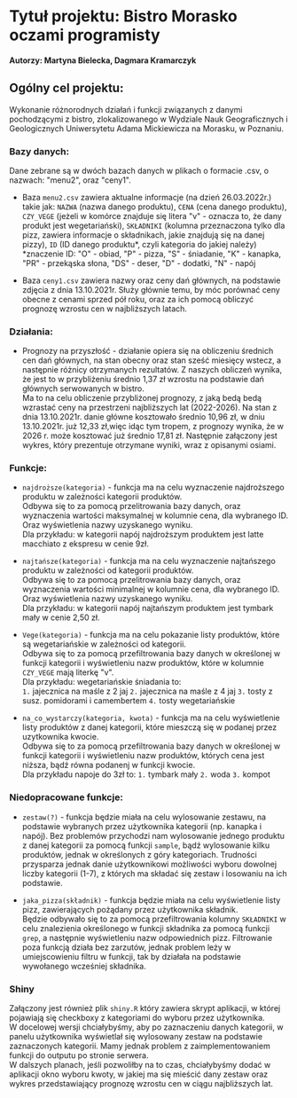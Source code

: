 
# Tytuł projektu: Bistro Morasko oczami programisty 

#### Autorzy: Martyna Bielecka, Dagmara Kramarczyk 

## Ogólny cel projektu:
Wykonanie różnorodnych działań i funkcji związanych z danymi pochodzącymi z bistro, zlokalizowanego w Wydziale Nauk Geograficznych i Geologicznych Uniwersytetu Adama Mickiewicza na Morasku, w Poznaniu.

### Bazy danych:
Dane zebrane są w dwóch bazach danych w plikach o formacie .csv, o nazwach: "menu2", oraz "ceny1". 

- Baza `menu2.csv` zawiera aktualne informacje (na dzień 26.03.2022r.) takie jak: `NAZWA` (nazwa danego produktu), `CENA` (cena danego produktu), `CZY_VEGE` (jeżeli w komórce znajduje się litera "v" - oznacza to, że dany produkt jest wegetariański), `SKŁADNIKI` (kolumna przeznaczona tylko dla pizz, zawiera informacje o składnikach, jakie znajdują się na danej pizzy), `ID` (ID danego produktu*, czyli kategoria do jakiej należy)
 <br /> *znaczenie ID: "O" - obiad, "P" - pizza, "S" - śniadanie, "K" - kanapka, "PR" - przekąska słona, "DS" - deser, "D" - dodatki, "N" - napój

- Baza `ceny1.csv` zawiera nazwy oraz ceny dań głównych, na podstawie zdjęcia z dnia 13.10.2021r. Służy głównie temu, by móc porównać ceny obecne z cenami sprzed pół roku, oraz za ich pomocą obliczyć prognozę wzrostu cen w najbliższych latach. 
 
### Działania:
- Prognozy na przyszłość - działanie opiera się na obliczeniu średnich cen dań głównych, na stan obecny oraz stan sześć miesięcy wstecz, a następnie różnicy otrzymanych rezultatów. Z naszych obliczeń wynika, że jest to w przybliżeniu średnio 1,37 zł wzrostu na podstawie dań głównych serwowanych w bistro. <br /> Ma to na celu obliczenie przybliżonej prognozy, z jaką bedą bedą wzrastać ceny na przestrzeni najbliższych lat (2022-2026). Na stan z dnia 13.10.2021r. danie główne kosztowało średnio 10,96 zł, w dniu 13.10.2021r. już 12,33 zł,więc idąc tym tropem, z prognozy wynika, że w 2026 r. może kosztować już średnio 17,81 zł. 
Następnie załączony jest wykres, który prezentuje otrzymane wyniki, wraz z opisanymi osiami. 


### Funkcje:
- ```najdroższe(kategoria)``` - funkcja ma na celu wyznaczenie najdroższego produktu w zależności kategorii produktów. <br/> Odbywa się to za pomocą przelitrowania bazy danych, oraz wyznaczenia wartości maksymalnej w kolumnie cena, dla wybranego ID. Oraz wyświetlenia nazwy uzyskanego wyniku. <br /> Dla przykładu: w kategorii napój najdroższym produktem jest latte macchiato z ekspresu w cenie 9zł.

- ```najtańsze(kategoria)``` - funkcja ma na celu wyznaczenie najtańszego produktu w zależności od kategorii produktów. <br/> Odbywa się to za pomocą przelitrowania bazy danych, oraz wyznaczenia wartości minimalnej w kolumnie cena, dla wybranego ID. Oraz wyświetlenia nazwy uzyskanego wyniku. <br /> Dla przykładu: w kategorii napój najtańszym produktem jest tymbark mały w cenie 2,50 zł.

- ```Vege(kategoria)``` - funkcja ma na celu pokazanie listy produktów, które są wegetariańskie w zależności od kategorii. <br /> Odbywa się to za pomocą przefiltrowania bazy danych w określonej w funkcji kategorii i wyświetleniu nazw produktów, które w kolumnie `CZY_VEGE` mają literkę "v". <br /> Dla przykładu: wegetariańskie śniadania to: <br /> 
 `1.` jajecznica na maśle z 2 jaj
 `2.` jajecznica na maśle z 4 jaj
 `3.` tosty z susz. pomidorami i camembertem
 `4.` tosty wegetariańskie
 
 - ```na_co_wystarczy(kategoria, kwota)``` - funkcja ma na celu wyświetlenie listy produktów z danej kategorii, które mieszczą się w podanej przez uzytkownika kwocie. <br /> Odbywa się to za pomocą przefiltrowania bazy danych w określonej w funkcji kategorii i wyświetleniu nazw produktów, których cena jest niższa, bądź równa podanenj w funkcji kwocie. <br /> Dla przykładu napoje do 3zł to: `1.` tymbark mały `2.` woda `3.` kompot
 
 ### Niedopracowane funkcje:
 - ```zestaw(?)``` - funkcja będzie miała na celu wylosowanie zestawu, na podstawie wybranych przez użytkownika kategorii (np. kanapka i napój). Bez problemów przychodzi nam wylosowanie jednego produktu z danej kategorii za pomocą funkcji ```sample```, bądź wylosowanie kilku produktów, jednak w określonych z góry kategoriach. Trudności przysparza jednak danie użytkownikowi możliwości wyboru dowolnej liczby kategorii (1-7), z których ma składać się zestaw i losowaniu na ich podstawie. 

- ```jaka_pizza(składnik)``` - funkcja będzie miała na celu wyświetlenie listy pizz, zawierających pożądany przez użytkownika składnik. <br /> Będzie odbywało się to za pomocą przefiltrowania kolumny `SKŁADNIKI` w celu znalezienia określonego w funkcji składnika za pomocą funkcji ```grep```, a następnie wyświetleniu nazw odpowiednich pizz. Filtrowanie poza funkcją działa bez zarzutów, jednak problem leży w umiejscowieniu filtru w funkcji, tak by działała na podstawie wywołanego wcześniej składnika.

### Shiny
Załączony jest również plik `shiny.R` który zawiera skrypt aplikacji, w której pojawiają się checkboxy z kategoriami do wyboru przez użytkownika. <br /> W docelowej wersji chciałybyśmy, aby po zaznaczeniu danych kategorii, w panelu użytkownika wyświetlał się wylosowany zestaw na podstawie zaznaczonych kategorii. Mamy jednak problem z zaimplementowaniem funkcji do outputu po stronie serwera. <br /> W dalszych planach, jeśli pozwoliłby na to czas, chciałybyśmy dodać w aplikacji okno wyboru kwoty, w jakiej ma się mieścić dany zestaw oraz wykres przedstawiający prognozę wzrostu cen w ciągu najbliższych lat.
